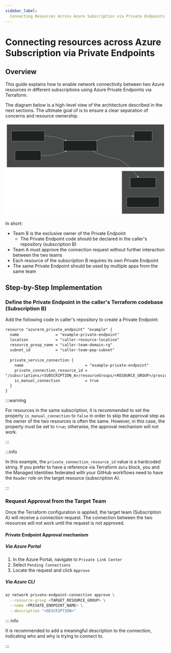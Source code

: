 ```yaml
---
sidebar_label:
  Connecting Resources Across Azure Subscription via Private Endpoints
---
```


# Connecting resources across Azure Subscription via Private Endpoints

## Overview

This guide explains how to enable network connectivity between two Azure
resources in different subscriptions using Azure Private Endpoints via
Terraform.

The diagram below is a high-level view of the architecture described in the next
sections. The ultimate goal of is to ensure a clear separation of concerns and
resource ownership.

![alt text](peps-cross-subscription/architecture.svg)

In short:

- Team B is the exclusive owner of the Private Endpoint
  - The Private Endpoint code should be declared in the caller's repository
    (subscription B)
- Team A must approve the connection request without further interaction between
  the two teams
- Each resource of the subscription B requires its own Private Endpoint
- The same Private Endpoint should be used by multiple apps from the same team

## Step-by-Step Implementation

### Define the Private Endpoint in the caller's Terraform codebase (Subscription B)

Add the following code in caller's repository to create a Private Endpoint:

```hcl
resource "azurerm_private_endpoint" "example" {
  name                = "example-private-endpoint"
  location            = "caller-resource-location"
  resource_group_name = "caller-team-domain-rg"
  subnet_id           = "caller-team-pep-subnet"

  private_service_connection {
    name                           = "example-private-endpoint"
    private_connection_resource_id = "/subscriptions/<SUBSCRIPTION_A>/resourceGroups/<RESOURCE_GROUP>/providers/Microsoft.DocumentDB/databaseAccounts/<COSMOSDB_ACCOUNT>"
    is_manual_connection           = true
  }
}
```

:::warning

For resources in the same subscription, it is recommended to set the property
`is_manual_connection` to `false` in order to skip the approval step as the
owner of the two resources is often the same. However, in this case, the
property must be set to `true`; otherwise, the approval mechanism will not work.

:::

:::info

In this example, the `private_connection_resource_id` value is a hardcoded
string. If you prefer to have a reference via Terraform `data` block, you and
the Managed Identities federated with your GitHub workflows need to have the
`Reader` role on the target resource (subscription A).

:::

### Request Approval from the Target Team

Once the Terraform configuration is applied, the target team (Subscription A)
will receive a connection request. The connection between the two resources will
not work until the request is not approved.

#### Private Endpoint Approval mechanism

##### Via Azure Portal

1. In the Azure Portal, navigate to `Private Link Center`
2. Select `Pending Connections`
3. Locate the request and click `Approve`

##### Via Azure CLI

```bash
az network private-endpoint-connection approve \
  --resource-group <TARGET_RESOURCE_GROUP> \
  --name <PRIVATE_ENDPOINT_NAME> \
  --description "<DESCRIPTION>"
```

::: info

It is recommended to add a meaningful description to the connection, indicating
who and why is trying to connect to.

:::
